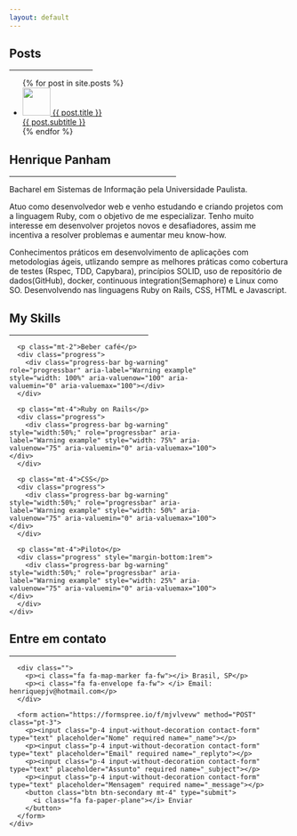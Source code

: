 ```yaml
---
layout: default
---
```


<!-- Main Img Section -->
<div class="intro-header"></div>
<!-- End Main Img Section -->

<!-- Posts Section -->
<div class="container pt-5">
  <div class="row g-4">
    <div class="col-sm-12 col-md-12">
      <h2 class="main-titles">Posts</h2>
      <hr style="width:150px" class="main-titles">
      <ul class="without-style">
        {% for post in site.posts %}
          <a href="{{ post.url }}" class="without-decoration">
            <li class="w3-padding-16 list-item list-post-width">
              <img src="{{ post.related_image }}" class="" style="width:50px">
              <span class="w3-large">{{ post.title }}</span><br>
              <span>{{ post.subtitle }}</span>
            </li>
          </a>
        {% endfor %}
      </ul>
    </div>
  </div>
</div>

<!-- About Section -->
<div class="container pt-5" id="about">
  <div class="row">
    <div class="col-sm-12 col-md-12">
      <h2 class="main-titles">Henrique Panham</h2>
      <hr style="width:300px" class="main-titles">
      <p>Bacharel em Sistemas de Informação pela Universidade Paulista.</p>
      <p>Atuo como desenvolvedor web e venho estudando e criando projetos com a linguagem Ruby, com o objetivo de me especializar. Tenho muito interesse em desenvolver projetos novos e desafiadores, assim me incentiva a resolver problemas e aumentar meu know-how.</p>
      <p>Conhecimentos práticos em desenvolvimento de aplicações com metodologias ágeis, utlizando sempre as melhores práticas como cobertura de testes (Rspec, TDD, Capybara), princípios SOLID, uso de repositório de dados(GitHub), docker, continuous integration(Semaphore) e Linux como SO. Desenvolvendo nas linguagens Ruby on Rails, CSS, HTML e Javascript.</p>
    </div>
  </div>
</div>

<div class="container pt-5" id="about">
  <div class="row">
    <div class="col-sm-12 col-md-12" style="width:75%;">
      <h2 class="main-titles">My Skills</h2>
      <hr style="width:250px" class="main-titles">

      <p class="mt-2">Beber café</p>
      <div class="progress">
        <div class="progress-bar bg-warning" role="progressbar" aria-label="Warning example" style="width: 100%" aria-valuenow="100" aria-valuemin="0" aria-valuemax="100"></div>
      </div>

      <p class="mt-4">Ruby on Rails</p>
      <div class="progress">
        <div class="progress-bar bg-warning" style="width:50%;" role="progressbar" aria-label="Warning example" style="width: 75%" aria-valuenow="75" aria-valuemin="0" aria-valuemax="100"></div>
      </div>

      <p class="mt-4">CSS</p>
      <div class="progress">
        <div class="progress-bar bg-warning" style="width:50%;" role="progressbar" aria-label="Warning example" style="width: 50%" aria-valuenow="75" aria-valuemin="0" aria-valuemax="100"></div>
      </div>

      <p class="mt-4">Piloto</p>
      <div class="progress" style="margin-bottom:1rem">
        <div class="progress-bar bg-warning" style="width:50%;" role="progressbar" aria-label="Warning example" style="width: 25%" aria-valuenow="75" aria-valuemin="0" aria-valuemax="100"></div>
      </div>
    </div>
  </div>
</div>

<!-- End About Section -->

<!-- Contact Section -->
<div class="container pt-5 pb-5" id="contact">
  <div class="row">
    <div class="col-sm-12 col-md-12">
      <h2 class="w3-text-orange main-titles">Entre em contato</h2>
      <hr style="width:300px" class="main-titles">

      <div class="">
        <p><i class="fa fa-map-marker fa-fw"></i> Brasil, SP</p>
        <p><i class="fa fa-envelope fa-fw"> </i> Email: henriquepjv@hotmail.com</p>
      </div>

      <form action="https://formspree.io/f/mjvlvevw" method="POST" class="pt-3">
        <p><input class="p-4 input-without-decoration contact-form" type="text" placeholder="Nome" required name="_name"></p>
        <p><input class="p-4 input-without-decoration contact-form" type="text" placeholder="Email" required name="_replyto"></p>
        <p><input class="p-4 input-without-decoration contact-form" type="text" placeholder="Assunto" required name="_subject"></p>
        <p><input class="p-4 input-without-decoration contact-form" type="text" placeholder="Mensagem" required name="_message"></p>
        <button class="btn btn-secondary mt-4" type="submit">
          <i class="fa fa-paper-plane"></i> Enviar
        </button>
      </form>
    </div>
  </div>
</div>
<!-- End Contact Section -->
